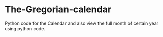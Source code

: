 # The-Gregorian-calendar
Python code for the Calendar and also view the full month of certain year using python code.
